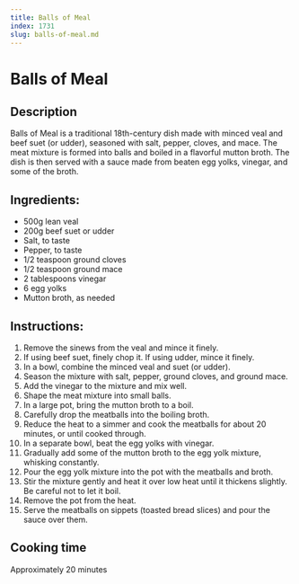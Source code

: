 ```yaml
---
title: Balls of Meal
index: 1731
slug: balls-of-meal.md
---
```


# Balls of Meal

## Description
Balls of Meal is a traditional 18th-century dish made with minced veal and beef suet (or udder), seasoned with salt, pepper, cloves, and mace. The meat mixture is formed into balls and boiled in a flavorful mutton broth. The dish is then served with a sauce made from beaten egg yolks, vinegar, and some of the broth.

## Ingredients:
- 500g lean veal
- 200g beef suet or udder
- Salt, to taste
- Pepper, to taste
- 1/2 teaspoon ground cloves
- 1/2 teaspoon ground mace
- 2 tablespoons vinegar
- 6 egg yolks
- Mutton broth, as needed

## Instructions:
1. Remove the sinews from the veal and mince it finely.
2. If using beef suet, finely chop it. If using udder, mince it finely.
3. In a bowl, combine the minced veal and suet (or udder).
4. Season the mixture with salt, pepper, ground cloves, and ground mace.
5. Add the vinegar to the mixture and mix well.
6. Shape the meat mixture into small balls.
7. In a large pot, bring the mutton broth to a boil.
8. Carefully drop the meatballs into the boiling broth.
9. Reduce the heat to a simmer and cook the meatballs for about 20 minutes, or until cooked through.
10. In a separate bowl, beat the egg yolks with vinegar.
11. Gradually add some of the mutton broth to the egg yolk mixture, whisking constantly.
12. Pour the egg yolk mixture into the pot with the meatballs and broth.
13. Stir the mixture gently and heat it over low heat until it thickens slightly. Be careful not to let it boil.
14. Remove the pot from the heat.
15. Serve the meatballs on sippets (toasted bread slices) and pour the sauce over them.

## Cooking time
Approximately 20 minutes